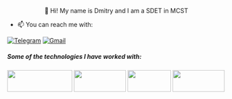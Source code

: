 <p align="center">
  👋 Hi! My name is Dmitry and I am a SDET in MCST 
</p>

- :mailbox: You can reach me with:

[![Telegram](https://img.shields.io/badge/-TELEGRAM-2CA5E0?style=for-the-badge&logo=telegram&logoColor=white)](https://t.me/Khomy_doo_lin) 
[![Gmail](https://img.shields.io/badge/-GMAIL-D14836?style=for-the-badge&logo=gmail&logoColor=white)](mailto:vanomas09@gmail.com)


##### Some of the technologies I have worked with:

<code><a href="https://www.python.org/" target="_blank"><img height="50" width="150" src="https://www.vectorlogo.zone/logos/python/python-horizontal.svg"></a></code>
<code><a href="https://www.djangoproject.com/" target="_blank"><img height="50" width="120" src="https://static.djangoproject.com/img/logos/django-logo-negative.png"></a></code>
<code><a href="https://git-scm.com//" target="_blank"><img height="50" width="100" src="https://www.vectorlogo.zone/logos/git-scm/git-scm-ar21.svg"></a></code>
<code><a href="https://fastapi.tiangolo.com/" target="_blank"><img height="50" width="120" src="https://fastapi.tiangolo.com/img/logo-margin/logo-teal.png"></a></code>
